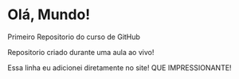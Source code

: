 # Olá, Mundo!
 Primeiro Repositorio do curso de GitHub

Repositorio criado durante uma aula ao vivo!

Essa linha eu adicionei diretamente no site! QUE IMPRESSIONANTE!
